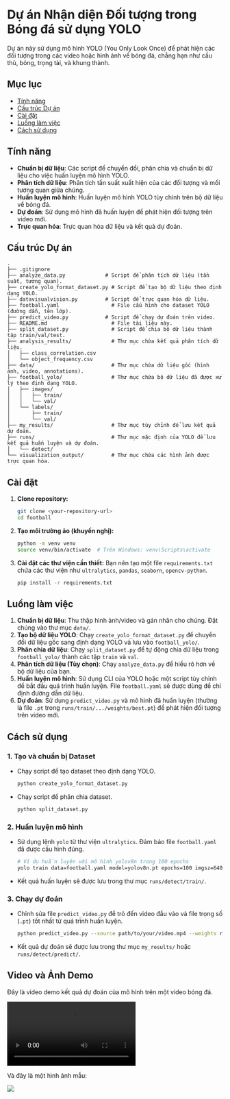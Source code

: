 # Dự án Nhận diện Đối tượng trong Bóng đá sử dụng YOLO

Dự án này sử dụng mô hình YOLO (You Only Look Once) để phát hiện các đối tượng trong các video hoặc hình ảnh về bóng đá, chẳng hạn như cầu thủ, bóng, trọng tài, và khung thành.

## Mục lục

- [Tính năng](#tính-năng)
- [Cấu trúc Dự án](#cấu-trúc-dự-án)
- [Cài đặt](#cài-đặt)
- [Luồng làm việc](#luồng-làm-việc)
- [Cách sử dụng](#cách-sử-dụng)

## Tính năng

-   **Chuẩn bị dữ liệu**: Các script để chuyển đổi, phân chia và chuẩn bị dữ liệu cho việc huấn luyện mô hình YOLO.
-   **Phân tích dữ liệu**: Phân tích tần suất xuất hiện của các đối tượng và mối tương quan giữa chúng.
-   **Huấn luyện mô hình**: Huấn luyện mô hình YOLO tùy chỉnh trên bộ dữ liệu về bóng đá.
-   **Dự đoán**: Sử dụng mô hình đã huấn luyện để phát hiện đối tượng trên video mới.
-   **Trực quan hóa**: Trực quan hóa dữ liệu và kết quả dự đoán.

## Cấu trúc Dự án

```
.
├── .gitignore
├── analyze_data.py             # Script để phân tích dữ liệu (tần suất, tương quan).
├── create_yolo_format_dataset.py # Script để tạo bộ dữ liệu theo định dạng YOLO.
├── datavisualvision.py         # Script để trực quan hóa dữ liệu.
├── football.yaml                 # File cấu hình cho dataset YOLO (đường dẫn, tên lớp).
├── predict_video.py            # Script để chạy dự đoán trên video.
├── README.md                     # File tài liệu này.
├── split_dataset.py              # Script để chia bộ dữ liệu thành tập train/val/test.
├── analysis_results/             # Thư mục chứa kết quả phân tích dữ liệu.
│   ├── class_correlation.csv
│   └── object_frequency.csv
├── data/                         # Thư mục chứa dữ liệu gốc (hình ảnh, video, annotations).
├── football_yolo/                # Thư mục chứa bộ dữ liệu đã được xử lý theo định dạng YOLO.
│   ├── images/
│   │   ├── train/
│   │   └── val/
│   └── labels/
│       ├── train/
│       └── val/
├── my_results/                   # Thư mục tùy chỉnh để lưu kết quả dự đoán.
├── runs/                         # Thư mục mặc định của YOLO để lưu kết quả huấn luyện và dự đoán.
│   └── detect/
└── visualization_output/         # Thư mục chứa các hình ảnh được trực quan hóa.
```

## Cài đặt

1.  **Clone repository:**
    ```bash
    git clone <your-repository-url>
    cd football
    ```

2.  **Tạo môi trường ảo (khuyến nghị):**
    ```bash
    python -m venv venv
    source venv/bin/activate  # Trên Windows: venv\Scripts\activate
    ```

3.  **Cài đặt các thư viện cần thiết:**
    Bạn nên tạo một file `requirements.txt` chứa các thư viện như `ultralytics`, `pandas`, `seaborn`, `opencv-python`.
    ```bash
    pip install -r requirements.txt
    ```

## Luồng làm việc

1.  **Chuẩn bị dữ liệu**: Thu thập hình ảnh/video và gán nhãn cho chúng. Đặt chúng vào thư mục `data/`.
2.  **Tạo bộ dữ liệu YOLO**: Chạy `create_yolo_format_dataset.py` để chuyển đổi dữ liệu gốc sang định dạng YOLO và lưu vào `football_yolo/`.
3.  **Phân chia dữ liệu**: Chạy `split_dataset.py` để tự động chia dữ liệu trong `football_yolo/` thành các tập `train` và `val`.
4.  **Phân tích dữ liệu (Tùy chọn)**: Chạy `analyze_data.py` để hiểu rõ hơn về bộ dữ liệu của bạn.
5.  **Huấn luyện mô hình**: Sử dụng CLI của YOLO hoặc một script tùy chỉnh để bắt đầu quá trình huấn luyện. File `football.yaml` sẽ được dùng để chỉ định đường dẫn dữ liệu.
6.  **Dự đoán**: Sử dụng `predict_video.py` và mô hình đã huấn luyện (thường là file `.pt` trong `runs/train/.../weights/best.pt`) để phát hiện đối tượng trên video mới.

## Cách sử dụng

### 1. Tạo và chuẩn bị Dataset

-   Chạy script để tạo dataset theo định dạng YOLO.
    ```bash
    python create_yolo_format_dataset.py
    ```
-   Chạy script để phân chia dataset.
    ```bash
    python split_dataset.py
    ```

### 2. Huấn luyện mô hình

-   Sử dụng lệnh `yolo` từ thư viện `ultralytics`. Đảm bảo file `football.yaml` đã được cấu hình đúng.
    ```bash
    # Ví dụ huấn luyện với mô hình yolov8n trong 100 epochs
    yolo train data=football.yaml model=yolov8n.pt epochs=100 imgsz=640
    ```
-   Kết quả huấn luyện sẽ được lưu trong thư mục `runs/detect/train/`.

### 3. Chạy dự đoán

-   Chỉnh sửa file `predict_video.py` để trỏ đến video đầu vào và file trọng số (`.pt`) tốt nhất từ quá trình huấn luyện.
    ```bash
    python predict_video.py --source path/to/your/video.mp4 --weights runs/detect/train/weights/best.pt
    ```
-   Kết quả dự đoán sẽ được lưu trong thư mục `my_results/` hoặc `runs/detect/predict/`.

## Video và Ảnh Demo

Đây là video demo kết quả dự đoán của mô hình trên một video bóng đá.

<video controls>
  <source src="video/YOLOv8 Prediction 2025-10-23 22-22-58.mp4" type="video/mp4">
  Your browser does not support the video tag.a
</video>

Và đây là một hình ảnh mẫu:

<img src="video/image.png">
</img>
